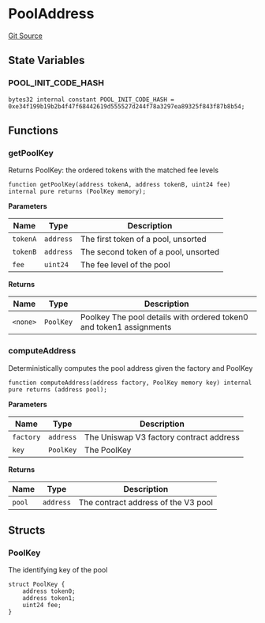 # PoolAddress
[Git Source](https://github.com/KYRDTeam/ilo-contracts/blob/a3fc4c57db039cc1b79c7925531b021576d1b1a7/src/libraries/PoolAddress.sol)


## State Variables
### POOL_INIT_CODE_HASH

```solidity
bytes32 internal constant POOL_INIT_CODE_HASH = 0xe34f199b19b2b4f47f68442619d555527d244f78a3297ea89325f843f87b8b54;
```


## Functions
### getPoolKey

Returns PoolKey: the ordered tokens with the matched fee levels


```solidity
function getPoolKey(address tokenA, address tokenB, uint24 fee) internal pure returns (PoolKey memory);
```
**Parameters**

|Name|Type|Description|
|----|----|-----------|
|`tokenA`|`address`|The first token of a pool, unsorted|
|`tokenB`|`address`|The second token of a pool, unsorted|
|`fee`|`uint24`|The fee level of the pool|

**Returns**

|Name|Type|Description|
|----|----|-----------|
|`<none>`|`PoolKey`|Poolkey The pool details with ordered token0 and token1 assignments|


### computeAddress

Deterministically computes the pool address given the factory and PoolKey


```solidity
function computeAddress(address factory, PoolKey memory key) internal pure returns (address pool);
```
**Parameters**

|Name|Type|Description|
|----|----|-----------|
|`factory`|`address`|The Uniswap V3 factory contract address|
|`key`|`PoolKey`|The PoolKey|

**Returns**

|Name|Type|Description|
|----|----|-----------|
|`pool`|`address`|The contract address of the V3 pool|


## Structs
### PoolKey
The identifying key of the pool


```solidity
struct PoolKey {
    address token0;
    address token1;
    uint24 fee;
}
```

